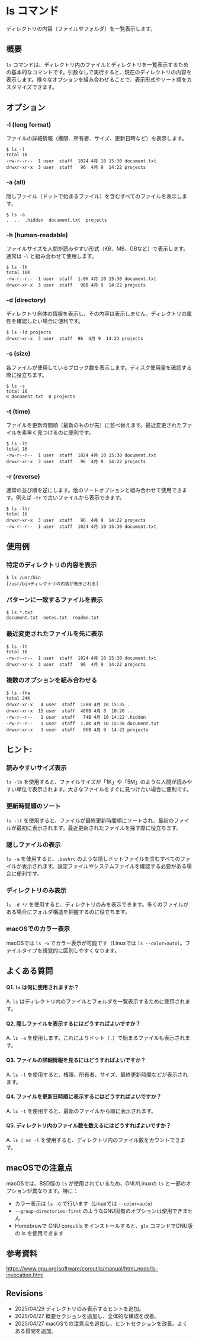 # ls コマンド

ディレクトリの内容（ファイルやフォルダ）を一覧表示します。

## 概要

`ls` コマンドは、ディレクトリ内のファイルとディレクトリを一覧表示するための基本的なコマンドです。引数なしで実行すると、現在のディレクトリの内容を表示します。様々なオプションを組み合わせることで、表示形式やソート順をカスタマイズできます。

## オプション

### **-l** (long format)
ファイルの詳細情報（権限、所有者、サイズ、更新日時など）を表示します。

```console
$ ls -l
total 16
-rw-r--r--  1 user  staff  1024 4月 10 15:30 document.txt
drwxr-xr-x  3 user  staff   96  4月 9  14:22 projects
```

### **-a** (all)
隠しファイル（ドットで始まるファイル）を含むすべてのファイルを表示します。

```console
$ ls -a
.  ..  .hidden  document.txt  projects
```

### **-h** (human-readable)
ファイルサイズを人間が読みやすい形式（KB、MB、GBなど）で表示します。通常は `-l` と組み合わせて使用します。

```console
$ ls -lh
total 16K
-rw-r--r--  1 user  staff  1.0K 4月 10 15:30 document.txt
drwxr-xr-x  3 user  staff   96B 4月 9  14:22 projects
```

### **-d** (directory)
ディレクトリ自体の情報を表示し、その内容は表示しません。ディレクトリの属性を確認したい場合に便利です。

```console
$ ls -ld projects
drwxr-xr-x  3 user  staff  96  4月 9  14:22 projects
```

### **-s** (size)
各ファイルが使用しているブロック数を表示します。ディスク使用量を確認する際に役立ちます。

```console
$ ls -s
total 16
8 document.txt  8 projects
```

### **-t** (time)
ファイルを更新時間順（最新のものが先）に並べ替えます。最近変更されたファイルを素早く見つけるのに便利です。

```console
$ ls -lt
total 16
-rw-r--r--  1 user  staff  1024 4月 10 15:30 document.txt
drwxr-xr-x  3 user  staff   96  4月 9  14:22 projects
```

### **-r** (reverse)
通常の並び順を逆にします。他のソートオプションと組み合わせて使用できます。例えば `-tr` で古いファイルから表示できます。

```console
$ ls -ltr
total 16
drwxr-xr-x  3 user  staff   96  4月 9  14:22 projects
-rw-r--r--  1 user  staff  1024 4月 10 15:30 document.txt
```

## 使用例

### 特定のディレクトリの内容を表示

```console
$ ls /usr/bin
[/usr/binディレクトリの内容が表示される]
```

### パターンに一致するファイルを表示

```console
$ ls *.txt
document.txt  notes.txt  readme.txt
```

### 最近変更されたファイルを先に表示

```console
$ ls -lt
total 16
-rw-r--r--  1 user  staff  1024 4月 10 15:30 document.txt
drwxr-xr-x  3 user  staff   96  4月 9  14:22 projects
```

### 複数のオプションを組み合わせる

```console
$ ls -lha
total 24K
drwxr-xr-x   4 user  staff  128B 4月 10 15:35 .
drwxr-xr-x  15 user  staff  480B 4月 8  10:20 ..
-rw-r--r--   1 user  staff   74B 4月 10 14:22 .hidden
-rw-r--r--   1 user  staff  1.0K 4月 10 15:30 document.txt
drwxr-xr-x   3 user  staff   96B 4月 9  14:22 projects
```

## ヒント:

### 読みやすいサイズ表示
`ls -lh` を使用すると、ファイルサイズが「1K」や「5M」のような人間が読みやすい単位で表示されます。大きなファイルをすぐに見つけたい場合に便利です。

### 更新時間順のソート
`ls -lt` を使用すると、ファイルが最終更新時間順にソートされ、最新のファイルが最初に表示されます。最近更新されたファイルを探す際に役立ちます。

### 隠しファイルの表示
`ls -a` を使用すると、`.bashrc` のような隠しドットファイルを含むすべてのファイルが表示されます。設定ファイルやシステムファイルを確認する必要がある場合に便利です。

### ディレクトリのみ表示
`ls -d */` を使用すると、ディレクトリのみを表示できます。多くのファイルがある場合にフォルダ構造を把握するのに役立ちます。

### macOSでのカラー表示
macOSでは `ls -G` でカラー表示が可能です（Linuxでは `ls --color=auto`）。ファイルタイプを視覚的に区別しやすくなります。

## よくある質問

#### Q1. `ls` は何に使用されますか？
A. `ls` はディレクトリ内のファイルとフォルダを一覧表示するために使用されます。

#### Q2. 隠しファイルを表示するにはどうすればよいですか？
A. `ls -a` を使用します。これによりドット（`.`）で始まるファイルも表示されます。

#### Q3. ファイルの詳細情報を見るにはどうすればよいですか？
A. `ls -l` を使用すると、権限、所有者、サイズ、最終更新時間などが表示されます。

#### Q4. ファイルを更新日時順に表示するにはどうすればよいですか？
A. `ls -t` を使用すると、最新のファイルから順に表示されます。

#### Q5. ディレクトリ内のファイル数を数えるにはどうすればよいですか？
A. `ls | wc -l` を使用すると、ディレクトリ内のファイル数をカウントできます。

## macOSでの注意点

macOSでは、BSD版の `ls` が使用されているため、GNU/Linuxの `ls` と一部のオプションが異なります。特に：

- カラー表示は `ls -G` で行います（Linuxでは `--color=auto`）
- `--group-directories-first` のようなGNU固有のオプションは使用できません
- Homebrewで GNU coreutils をインストールすると、`gls` コマンドでGNU版の ls を使用できます

## 参考資料

https://www.gnu.org/software/coreutils/manual/html_node/ls-invocation.html

## Revisions

- 2025/04/29 ディレクトリのみ表示するヒントを追加。
- 2025/04/27 概要セクションを追加し、全体的な構成を改善。
- 2025/04/27 macOSでの注意点を追加し、ヒントセクションを改善。よくある質問を追加。